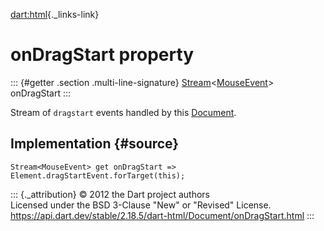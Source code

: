 [dart:html](../../dart-html/dart-html-library){._links-link}

onDragStart property
====================

::: {#getter .section .multi-line-signature}
[Stream](../../dart-async/stream-class)\<[MouseEvent](../mouseevent-class)\>
onDragStart
:::

Stream of `dragstart` events handled by this
[Document](../document-class).

Implementation {#source}
--------------

``` {.language-dart data-language="dart"}
Stream<MouseEvent> get onDragStart => Element.dragStartEvent.forTarget(this);
```

::: {._attribution}
© 2012 the Dart project authors\
Licensed under the BSD 3-Clause \"New\" or \"Revised\" License.\
<https://api.dart.dev/stable/2.18.5/dart-html/Document/onDragStart.html>
:::
